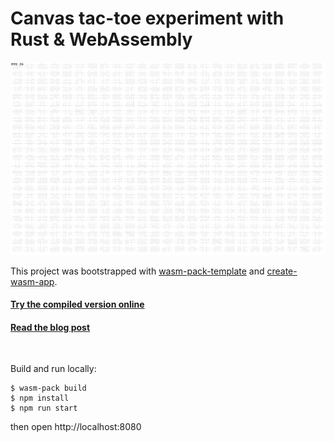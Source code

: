 # Canvas tac-toe experiment with Rust & WebAssembly

![alt text](https://github.com/jukkhop/ts-tac-toe/blob/master/screenshot.png "Screenshot")

This project was bootstrapped with [wasm-pack-template][wasm-pack-template] and [create-wasm-app][create-wasm-app].

#### [Try the compiled version online][compiled]
#### [Read the blog post][post]

[wasm-pack-template]: https://github.com/rustwasm/wasm-pack-template
[create-wasm-app]: https://github.com/rustwasm/create-wasm-app
[compiled]: https://wasm-tac-toe.netlify.com/
[post]: https://caffeinerush.dev/blog/experimenting-with-rust-and-webassembly

<br>

Build and run locally:

```
$ wasm-pack build
$ npm install
$ npm run start
```

then open http://localhost:8080
